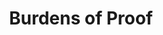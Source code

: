 ---
title: "Burdens of Proof"
lang: "English"
year: "2020"
links: ['qHX-PZQe2QQ']
slides: ""
authors: ['Hadar Goldberg']
tags: ['Debate']
layout: "workshop"
categories: ["workshops"]
---